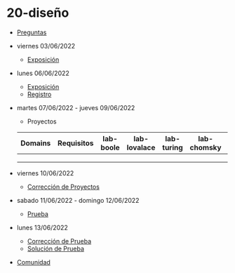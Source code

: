 # 20-diseño

- [Preguntas](https://escuela.it/cursos/curso-recurrencia-desarrollo-software/clase/patron)
- viernes 03/06/2022
  - [Exposición](https://escuela.it/cursos/curso-recurrencia-desarrollo-software/clase/patron)
- lunes 06/06/2022
  - [Exposición](https://escuela.it/cursos/curso-recurrencia-desarrollo-software/clase/patron)
  - [Registro](https://forms.gle/pA2QvsW32P4KtTD77)
- martes 07/06/2022 - jueves 09/06/2022
  - Proyectos
  
  |Domains|Requisitos|lab-boole|lab-lovalace|lab-turing|lab-chomsky|lab-bernersLee|
  |-------|----------|---------|------------|----------|-----------|--------------|
  |       |          |         |            |          |           |              |
  |       |          |         |            |          |           |              |
  |       |          |         |            |          |           |              |
- viernes 10/06/2022
  - [Corrección de Proyectos](https://escuela.it/cursos/curso-recurrencia-desarrollo-software/clase/patron)
- sabado 11/06/2022 - domingo 12/06/2022
  - [Prueba](https://forms.gle/hB9UJoN2PYiexctH8)
- lunes 13/06/2022
  - [Corrección de Prueba](https://escuela.it/cursos/curso-recurrencia-desarrollo-software/clase/patron)
  - [Solución de Prueba](https://docs.google.com/spreadsheets/d/1Uwtqa5VdD5wK2X7eLgkS6_th16aPnsW8pa5Ft2TyLPo/edit#gid=0)
- [Comunidad](https://app.slack.com/client/T02S3KYD464/C02TTHADMK7)